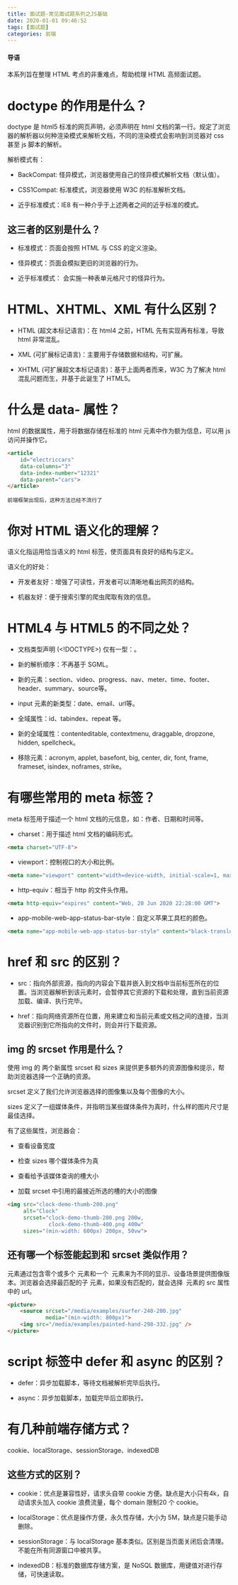 ```yaml
---
title: 面试题-常见面试题系列之JS基础
date: 2020-01-01 09:46:52
tags: [面试题]
categories: 前端
---
```


#### 导语

本系列旨在整理 HTML 考点的非重难点，帮助梳理 HTML 高频面试题。

# doctype 的作用是什么？

doctype 是 html5 标准的网页声明，必须声明在 html 文档的第一行。规定了浏览器的解析器以何种渲染模式来解析文档，不同的渲染模式会影响到浏览器对 css 甚至 js 脚本的解析。

解析模式有：

* BackCompat: 怪异模式，浏览器使用自己的怪异模式解析文档（默认值）。

* CSS1Compat: 标准模式，浏览器使用 W3C 的标准解析文档。

* 近乎标准模式：IE8 有一种介乎于上述两者之间的近乎标准的模式。

## 这三者的区别是什么？

* 标准模式：页面会按照 HTML 与 CSS 的定义渲染。

* 怪异模式：页面会模拟更旧的浏览器的行为。

* 近乎标准模式： 会实施一种表单元格尺寸的怪异行为。

# HTML、XHTML、XML 有什么区别？

* HTML (超文本标记语言)：在 html4 之前，HTML 先有实现再有标准，导致 html 非常混乱。

* XML (可扩展标记语言)：主要用于存储数据和结构，可扩展。

* XHTML (可扩展超文本标记语言)：基于上面两者而来，W3C 为了解决 html 混乱问题而生，并基于此诞生了 HTML5。

# 什么是 data- 属性？

html 的数据属性，用于将数据存储在标准的 html 元素中作为额为信息，可以用 js 访问并操作它。

```html
<article
	id="electriccars"
	data-columns="3"
	data-index-number="12321"
	data-parent="cars">
</article>
```

```
前端框架出现后，这种方法已经不流行了
```

# 你对 HTML 语义化的理解？

语义化指运用恰当语义的 html 标签，使页面具有良好的结构与定义。

语义化的好处：

* 开发者友好：增强了可读性，开发者可以清晰地看出网页的结构。

* 机器友好：便于搜索引擎的爬虫爬取有效的信息。

# HTML4 与 HTML5 的不同之处？

* 文档类型声明 (<!DOCTYPE>) 仅有一型：<!DOCTYPE HTML>。

* 新的解析顺序：不再基于 SGML。

* 新的元素：section、video、progress、nav、meter、time、footer、header、summary、source等。

* input 元素的新类型：date、email、url等。

* 全域属性：id、tabindex、repeat 等。

* 新的全域属性：contenteditable, contextmenu, draggable, dropzone, hidden, spellcheck。

* 移除元素：acronym, applet, basefont, big, center, dir, font, frame, frameset, isindex, noframes, strike。

# 有哪些常用的 meta 标签？

meta 标签用于描述一个 html 文档的元信息，如：作者、日期和时间等。

* charset：用于描述 html 文档的编码形式。

```html
<meta charset="UTF-8">
```

* viewport：控制视口的大小和比例。

```html
<meta name="viewport" content="width=device-width, initial-scale=1, maximum-scale=1">
```

* http-equiv：相当于 http 的文件头作用。

```html
<meta http-equiv="expires" content="Web, 20 Jun 2020 22:28:00 GMT">
```

* app-mobile-web-app-status-bar-style：自定义苹果工具栏的颜色。

```html
<meta name="app-mobile-web-app-status-bar-style" content="black-translucent">
```

# href 和 src 的区别？

* src：指向外部资源，指向的内容会下载并嵌入到文档中当前标签所在的位置。当浏览器解析到该元素时，会暂停其它资源的下载和处理，直到当前资源加载、编译、执行完毕。

* href：指向网络资源所在位置，用来建立和当前元素或文档之间的连接，当浏览器识别到它所指向的文件时，则会并行下载资源。

## img 的 srcset 作用是什么？

使用 img 的 两个新属性 srcset 和 sizes 来提供更多额外的资源图像和提示，帮助浏览器选择一个正确的资源。

srcset 定义了我们允许浏览器选择的图像集以及每个图像的大小。

sizes 定义了一组媒体条件，并指明当某些媒体条件为真时，什么样的图片尺寸是最佳选择。

有了这些属性，浏览器会：

* 查看设备宽度

* 检查 sizes 哪个媒体条件为真

* 查看给予该媒体查询的槽大小

* 加载 srcset 中引用的最接近所选的槽的大小的图像

```html
<img src="clock-demo-thumb-200.png"
     alt="Clock"
     srcset="clock-demo-thumb-200.png 200w,
             clock-demo-thumb-400.png 400w"
     sizes="(min-width: 600px) 200px, 50vw">
```

## 还有哪一个标签能起到和 srcset 类似作用？

<picture> 元素通过包含零个或多个 <source> 元素和一个 <img> 元素来为不同的显示、设备场景提供图像版本。浏览器会选择最匹配的子 <source> 元素，如果没有匹配的，就会选择 <img> 元素的 src 属性中的 url。

```html
<picture>
    <source srcset="/media/examples/surfer-240-200.jpg"
            media="(min-width: 800px)">
    <img src="/media/examples/painted-hand-298-332.jpg" />
</picture>
```

# script 标签中 defer 和 async 的区别？

* defer：异步加载脚本，等待文档被解析完毕后执行。

* async：异步加载脚本，加载完毕后立即执行。

# 有几种前端存储方式？

cookie、localStorage、sessionStorage、indexedDB

## 这些方式的区别？

* cookie：优点是兼容性好，请求头自带 cookie 方便。缺点是大小只有4k，自动请求头加入 cookie 浪费流量，每个 domain 限制20 个 cookie。

* localStorage：优点是操作方便，永久性存储，大小为 5M，缺点是只能手动删除。

* sessionStorage：与 localStorage 基本类似。区别是当页面关闭后会清理。不能在所有同源窗口中被共享。

* indexedDB：标准的数据库存储方案，是 NoSQL 数据库，用键值对进行存储，可快速读取。

